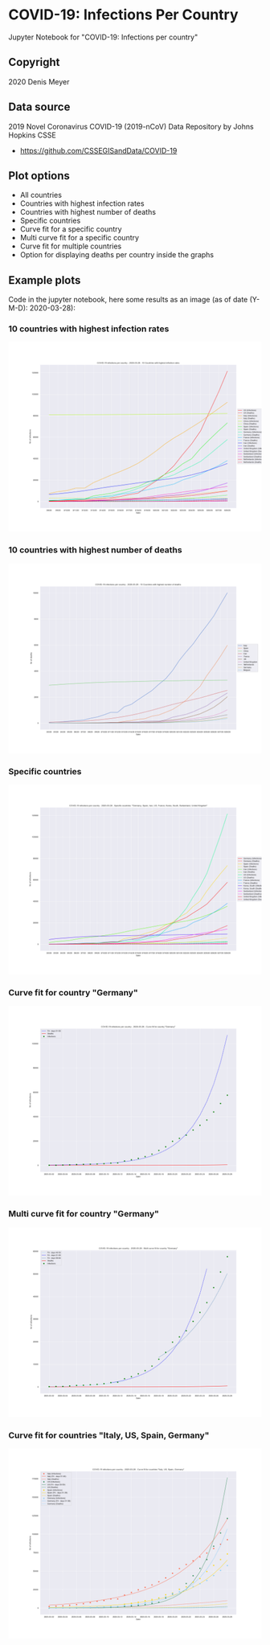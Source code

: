# COVID-19: Infections Per Country

Jupyter Notebook for "COVID-19: Infections per country"


## Copyright

2020 Denis Meyer


## Data source

2019 Novel Coronavirus COVID-19 (2019-nCoV) Data Repository by Johns Hopkins CSSE

* https://github.com/CSSEGISandData/COVID-19


## Plot options

* All countries
* Countries with highest infection rates
* Countries with highest number of deaths
* Specific countries
* Curve fit for a specific country
* Multi curve fit for a specific country
* Curve fit for multiple countries
* Option for displaying deaths per country inside the graphs


## Example plots

Code in the jupyter notebook, here some results as an image (as of date (Y-M-D): 2020-03-28):

### 10 countries with highest infection rates

![](images/2020-03-28/10-Countries-with-highest-infection-rates.png?raw=true)

### 10 countries with highest number of deaths

![](images/2020-03-28/10-Countries-with-highest-number-of-deaths.png?raw=true)

### Specific countries

![](images/2020-03-28/Specific-Countries-Germany-Spain-Iran-US-France-Korea-South-Switzerland-UnitedKingdom.png?raw=true)

### Curve fit for country "Germany"

![](images/2020-03-28/Curve-Fit-Germany.png?raw=true)

### Multi curve fit for country "Germany"

![](images/2020-03-28/Multi-Curve-Fit-Germany.png?raw=true)

### Curve fit for countries "Italy, US, Spain, Germany"

![](images/2020-03-28/Curve-Fit-Italy-US-Spain-Germany.png?raw=true)
